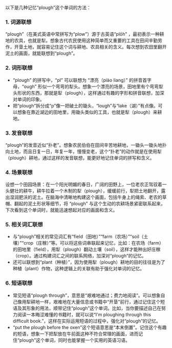 以下是几种记忆“plough”这个单词的方法：

### 1. 词源联想
“plough”（在美式英语中常拼写为“plow”）源于古英语“plōh” ，最初表示一种耕地的农具，也就是犁。想象古代农民使用这种简单而又重要的工具在田间辛勤劳作，开垦土地，就容易记住这个词与耕地、农具相关的含义。每次想到农田里翻开泥土的画面，就能联想到“plough”。

### 2. 词形联想
 - “plough” 的拼写中，“pl” 可以联想为 “漂亮（piào liang）” 的拼音首字母，“ough” 形似一个弯弯的犁头。想象一个漂亮的场景，田地里有个弯弯犁头形状的东西，那就是犁（plough），这样通过有趣的字形和拼音联想，加深对单词的印象。
 - 把“plough”拆分成“p”像一把破土的锄头，“lough”与“lake（湖）”有点像。可以想象在靠近湖边的田地里，用锄头类似的工具，也就是犁（plough）来耕地。

### 3. 发音联想
“plough”的发音近似“扑老”。想象农民伯伯在田间辛苦地耕地，一锄头一锄头地扑向土地，而且日复一日，年复一年，慢慢变老，这个“扑老”的动作就是在使用犁（plough）耕地，通过这样的发音联想，能更好地记住单词的拼写和含义。

### 4. 场景联想
设想一个田园场景：在一个阳光明媚的春日，广阔的田野上，一位老农正驾驭着一头健壮的耕牛，耕牛拉着一个木制的犁（plough），缓缓前行，犁把土地翻开，露出湿润肥沃的泥土。在脑海中清晰地构建这个画面，包括牛身上的绳索、老农的草帽、翻起的泥土形状等细节，将 “plough” 与这个生动的农耕场景紧密联系起来，下次看到这个单词时，就能迅速想起对应的画面和含义。

### 5. 相关词汇联想
 - 与“plough”相关的常见词汇有“field（田地）”“farm（农场）”“soil（土壤）”“crop（庄稼）”等。可以将这些词串联起来记忆，比如：在农场（farm）的田地里（field），用犁（plough）翻动土壤（soil），这样才能种出好庄稼（crop）。通过构建词汇之间的联系网络，加深对“plough”的记忆。
 - 还可以联想到“plant（种植）”，因为使用犁（plough）耕地的目的往往是为了种植（plant）作物，这种逻辑上的关联有助于强化对单词的记忆。

### 6. 短语联想
 - 常见短语“plough through”，意思是“艰难地通过；费力地阅读”。可以想象自己像用犁耕地一样，艰难地在大量信息或书籍中“开垦”前行，通过记住这个短语及其形象的用法，顺带记住“plough”这个单词。比如，当你要描述自己在努力阅读一本晦涩难懂的书籍时，就可以说“I'm ploughing through this difficult book.”，这样在实际运用短语的过程中，强化对“plough”的记忆。
 - “put the plough before the oxen”这个短语意思是“本末倒置”。记住这个有趣的短语，想象一下把犁放在牛前面这种不符合常理的画面，进而记住“plough”这个单词，同时也能掌握一个实用的英语习语。 